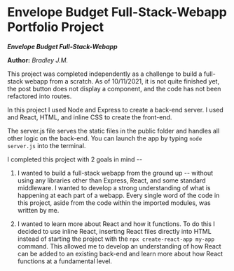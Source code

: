 ﻿Envelope Budget Full-Stack-Webapp Portfolio Project
==============

***Envelope Budget Full-Stack-Webapp***

**Author:** *Bradley J.M.*

This project was completed independently as a challenge to build a full-stack webapp from a scratch. As of 10/11/2021, it is not quite finished yet, the post button does not display a component, and the code has not been refactored into routes.

In this project I used Node and Express to create a back-end server. I used and React, HTML, and inline CSS to create the front-end.

The server.js file serves the static files in the public folder and handles all other logic on the back-end. You can launch the app by typing `node server.js` into the terminal. 

I completed this project with 2 goals in mind -- 

1. I wanted to build a full-stack webapp from the ground up -- without using any libraries other than Express, React, and some standard middleware. I wanted to develop a strong understanding of what is happening at each part of a webapp. Every single word of the code in this project, aside from the code within the imported modules, was written by me.

2. I wanted to learn more about React and how it functions. To do this I decided to use inline React, inserting React files directly into HTML instead of starting the project with the `npx create-react-app my-app` command. This allowed me to develop an understanding of how React can be added to an existing back-end and learn more about how React functions at a fundamental level.
